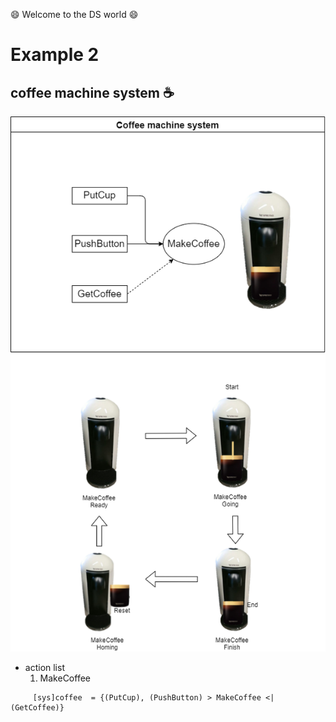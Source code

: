 :smile: Welcome to the DS world  :smile:
# Example 2 

## coffee machine system :coffee:


 ![AAA](./png/ex2.dio.png)
 
  - action list 
     1. MakeCoffee
     

```
     [sys]coffee  = {(PutCup), (PushButton) > MakeCoffee <| (GetCoffee)}
```
